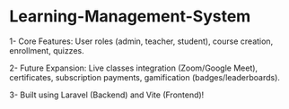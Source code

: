 # Learning-Management-System

1- Core Features: User roles (admin, teacher, student), course creation, enrollment, quizzes.

2- Future Expansion: Live classes integration (Zoom/Google Meet), certificates, subscription payments, gamification (badges/leaderboards).

3- Built using Laravel (Backend) and Vite (Frontend)!
